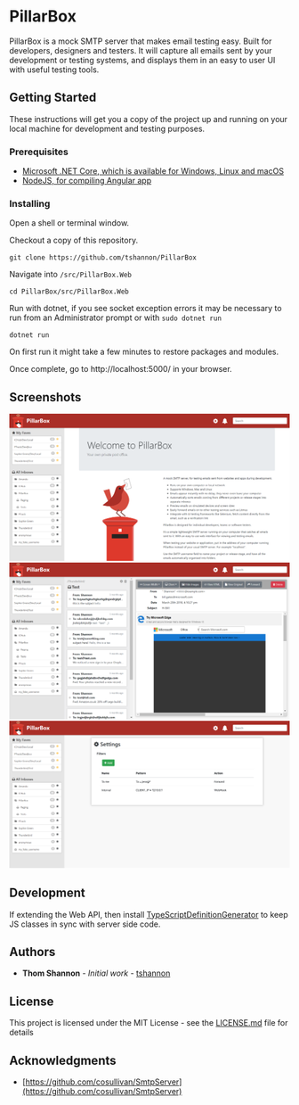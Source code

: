 # PillarBox
PillarBox is a mock SMTP server that makes email testing easy. Built for developers, designers and testers. It will capture all emails sent by your development or testing systems, and displays them in an easy to user UI with useful testing tools.

## Getting Started

These instructions will get you a copy of the project up and running on your local machine for development and testing purposes.

### Prerequisites

- [Microsoft .NET Core, which is available for Windows, Linux and macOS](https://www.microsoft.com/net/learn/get-started-with-dotnet-tutorial)
- [NodeJS, for compiling Angular app](https://nodejs.org/en/download/)

### Installing

Open a shell or terminal window.

Checkout a copy of this repository.
```
git clone https://github.com/tshannon/PillarBox
```
Navigate into `/src/PillarBox.Web`
```
cd PillarBox/src/PillarBox.Web
```
Run with dotnet, if you see socket exception errors it may be necessary to run from an Administrator prompt or with `sudo dotnet run`
```
dotnet run
```

On first run it might take a few minutes to restore packages and modules.

Once complete, go to http://localhost:5000/ in your browser.

## Screenshots

![screenshot](/screenshots/screenshot02.png?raw=true)
![screenshot](/screenshots/screenshot01.png?raw=true)
![screenshot](/screenshots/screenshot03.png?raw=true)

## Development

If extending the Web API, then install [TypeScriptDefinitionGenerator](https://marketplace.visualstudio.com/items?itemName=MadsKristensen.TypeScriptDefinitionGenerator) to keep JS classes in sync with server side code.

## Authors

* **Thom Shannon** - *Initial work* - [tshannon](https://github.com/tshannon)

## License

This project is licensed under the MIT License - see the [LICENSE.md](LICENSE.md) file for details

## Acknowledgments

* [https://github.com/cosullivan/SmtpServer](https://github.com/cosullivan/SmtpServer)

